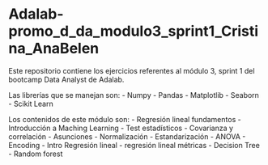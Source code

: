 # Adalab-promo_d_da_modulo3_sprint1_Cristina_AnaBelen


Este repositorio contiene los ejercicios referentes al módulo 3, sprint 1 del bootcamp Data Analyst de Adalab.

Las librerías que se manejan son:
    - Numpy
    - Pandas
    - Matplotlib
    - Seaborn
    - Scikit Learn

Los contenidos de este módulo son:
    - Regresión lineal fundamentos
    - Introducción a Maching Learning
    - Test estadísticos
    - Covarianza y correlación
    - Asunciones
    - Normalización
    - Estandarización
    - ANOVA
    - Encoding
    - Intro Regresión lineal
    - regresión lineal métricas
    - Decision Tree
    - Random forest



